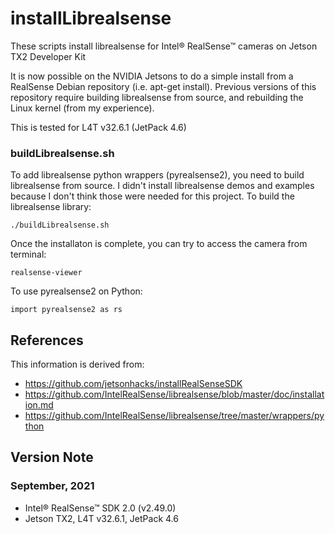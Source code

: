 # installLibrealsense
These scripts install librealsense for Intel® RealSense™ cameras on Jetson TX2 Developer Kit

It is now possible on the NVIDIA Jetsons to do a simple install from a RealSense Debian repository (i.e. apt-get install). Previous versions of this repository require building librealsense from source, and rebuilding the Linux kernel (from my experience).

This is tested for L4T v32.6.1 (JetPack 4.6)

### buildLibrealsense.sh
To add librealsense python wrappers (pyrealsense2), you need to build librealsense from source. I didn't install librealsense demos and examples because I don't think those were needed for this project.
To build the librealsense library:
```
./buildLibrealsense.sh
```

Once the installaton is complete, you can try to access the camera from terminal:
```
realsense-viewer
```

To use pyrealsense2 on Python:
```
import pyrealsense2 as rs
```

## References
This information is derived from:
- https://github.com/jetsonhacks/installRealSenseSDK
- https://github.com/IntelRealSense/librealsense/blob/master/doc/installation.md
- https://github.com/IntelRealSense/librealsense/tree/master/wrappers/python


## Version Note
### September, 2021
- Intel® RealSense™ SDK 2.0 (v2.49.0)
- Jetson TX2, L4T v32.6.1, JetPack 4.6
